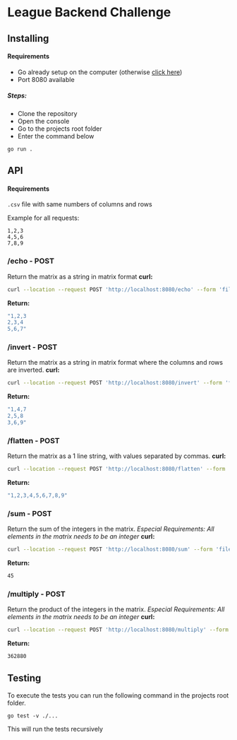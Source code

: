 # League Backend Challenge
## Installing
#### Requirements
- Go already setup on the computer (otherwise [click here](https://golang.org/doc/install))
- Port 8080 available
##### Steps:
- Clone the repository
- Open the console
- Go to the projects root folder 
- Enter the command below
```
go run .
````
## API
#### Requirements

``.csv`` file with same numbers of columns and rows

Example for all requests:
```
1,2,3
4,5,6
7,8,9
```
### /echo - POST
Return the matrix as a string in matrix format
**curl:**
```sh
curl --location --request POST 'http://localhost:8080/echo' --form 'file=@"<FILE_PATH>"'
```
**Return:**
```sh
"1,2,3
2,3,4
5,6,7"
```
### /invert - POST
Return the matrix as a string in matrix format where the columns and rows are inverted.
**curl:**
```sh
curl --location --request POST 'http://localhost:8080/invert' --form 'file=@"<FILE_PATH>"'
```
**Return:**
```sh
"1,4,7
2,5,8
3,6,9"
```
### /flatten - POST
Return the matrix as a 1 line string, with values separated by commas.
**curl:**
```sh
curl --location --request POST 'http://localhost:8080/flatten' --form 'file=@"<FILE_PATH>"'
```
**Return:**
```sh
"1,2,3,4,5,6,7,8,9"
```
### /sum - POST

Return the sum of the integers in the matrix.
*Especial Requirements: All elements in the matrix needs to be an integer*
**curl:**

```sh
curl --location --request POST 'http://localhost:8080/sum' --form 'file=@"<FILE_PATH>"'
```
**Return:**
```sh
45
```
### /multiply - POST
Return the product of the integers in the matrix.
*Especial Requirements: All elements in the matrix needs to be an integer*
**curl:**

```sh
curl --location --request POST 'http://localhost:8080/multiply' --form 'file=@"<FILE_PATH>"'
```
**Return:**
```sh
362880
```


## Testing

To execute the tests you can run the following command in the projects root folder.

```
go test -v ./...
```

This will run the tests recursively
